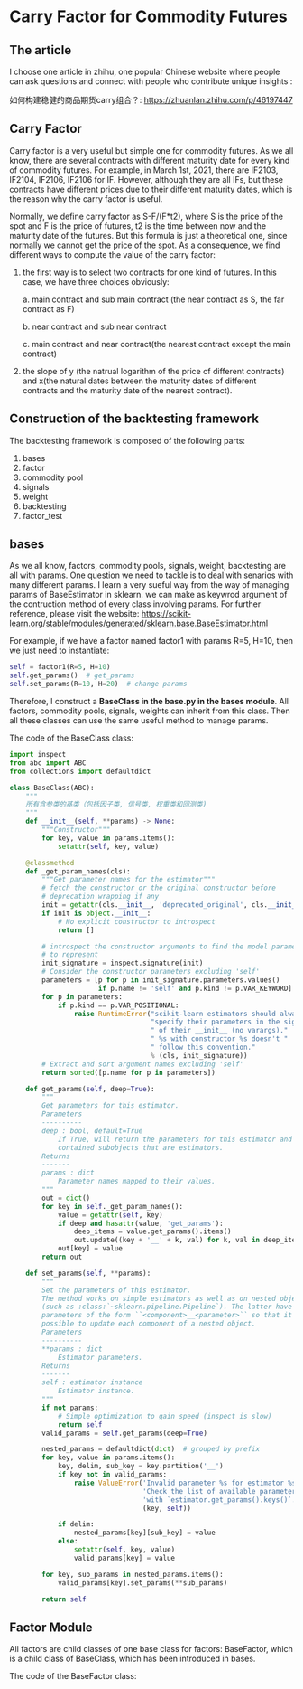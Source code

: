 # Carry Factor for Commodity Futures

## The article

I choose one article in zhihu, one popular Chinese website where people can ask questions and connect with people who contribute unique insights :

如何构建稳健的商品期货carry组合？: https://zhuanlan.zhihu.com/p/46197447

## Carry Factor

Carry factor is a very useful but simple one for commodity futures.  As we all know, there are several contracts with different maturity date for every kind of commodity futures. For example, in March 1st, 2021, there are IF2103, IF2104, IF2106, IF2106 for IF. However, although they are all IFs, but these contracts have different prices due to their different maturity dates, which is the reason why the carry factor is useful.

Normally, we define carry factor as S-F/(F*t2), where S is the price of the spot and F is the price of futures, t2 is the time between now and the maturity date of the futures. But this formula is just a theoretical one, since normally we cannot get the price of the spot.  As a consequence, we find different ways to compute the value of the carry factor:

1. the first way is to select two contracts for one kind of futures.  In this case, we have three choices obviously:

   a. main contract and sub main contract (the near contract as S, the far contract as F)

   b. near contract and sub near contract

   c. main contract and near contract(the nearest contract except the main contract)

2. the slope of y (the natrual logarithm of the price of different contracts) and x(the natural dates between the maturity dates of different contracts and the maturity date of the nearest contract).



## Construction of the backtesting framework

The backtesting framework is composed of the following parts:

1. bases
2. factor
3. commodity pool
4. signals
5. weight
6. backtesting
7. factor_test



## bases

As we all know,  factors, commodity pools, signals, weight, backtesting are all with params. One question we need to tackle is to deal with senarios with many different params. I learn a very sueful way from the way of managing params of BaseEstimator in sklearn. we can make as keywrod argument of the contruction method of every class involving params. For further reference, please visit the website:  https://scikit-learn.org/stable/modules/generated/sklearn.base.BaseEstimator.html



For example, if we have a factor named factor1 with params R=5, H=10, then we just need to instantiate:

```python
self = factor1(R=5, H=10)
self.get_params()  # get_params
self.set_params(R=10, H=20)  # change params
```

Therefore, I construct a **BaseClass in the base.py in the bases module**. All factors, commodity pools, signals, weights can inherit from this class. Then all these classes can use the same useful method to manage params.

The code of the BaseClass class:

```python
import inspect
from abc import ABC
from collections import defaultdict

class BaseClass(ABC):
    """
    所有含参类的基类（包括因子类, 信号类, 权重类和回测类)
    """
    def __init__(self, **params) -> None:
        """Constructor"""
        for key, value in params.items():
            setattr(self, key, value)

    @classmethod
    def _get_param_names(cls):
        """Get parameter names for the estimator"""
        # fetch the constructor or the original constructor before
        # deprecation wrapping if any
        init = getattr(cls.__init__, 'deprecated_original', cls.__init__)
        if init is object.__init__:
            # No explicit constructor to introspect
            return []

        # introspect the constructor arguments to find the model parameters
        # to represent
        init_signature = inspect.signature(init)
        # Consider the constructor parameters excluding 'self'
        parameters = [p for p in init_signature.parameters.values()
                      if p.name != 'self' and p.kind != p.VAR_KEYWORD]
        for p in parameters:
            if p.kind == p.VAR_POSITIONAL:
                raise RuntimeError("scikit-learn estimators should always "
                                   "specify their parameters in the signature"
                                   " of their __init__ (no varargs)."
                                   " %s with constructor %s doesn't "
                                   " follow this convention."
                                   % (cls, init_signature))
        # Extract and sort argument names excluding 'self'
        return sorted([p.name for p in parameters])

    def get_params(self, deep=True):
        """
        Get parameters for this estimator.
        Parameters
        ----------
        deep : bool, default=True
            If True, will return the parameters for this estimator and
            contained subobjects that are estimators.
        Returns
        -------
        params : dict
            Parameter names mapped to their values.
        """
        out = dict()
        for key in self._get_param_names():
            value = getattr(self, key)
            if deep and hasattr(value, 'get_params'):
                deep_items = value.get_params().items()
                out.update((key + '__' + k, val) for k, val in deep_items)
            out[key] = value
        return out

    def set_params(self, **params):
        """
        Set the parameters of this estimator.
        The method works on simple estimators as well as on nested objects
        (such as :class:`~sklearn.pipeline.Pipeline`). The latter have
        parameters of the form ``<component>__<parameter>`` so that it's
        possible to update each component of a nested object.
        Parameters
        ----------
        **params : dict
            Estimator parameters.
        Returns
        -------
        self : estimator instance
            Estimator instance.
        """
        if not params:
            # Simple optimization to gain speed (inspect is slow)
            return self
        valid_params = self.get_params(deep=True)

        nested_params = defaultdict(dict)  # grouped by prefix
        for key, value in params.items():
            key, delim, sub_key = key.partition('__')
            if key not in valid_params:
                raise ValueError('Invalid parameter %s for estimator %s. '
                                 'Check the list of available parameters '
                                 'with `estimator.get_params().keys()`.' %
                                 (key, self))

            if delim:
                nested_params[key][sub_key] = value
            else:
                setattr(self, key, value)
                valid_params[key] = value

        for key, sub_params in nested_params.items():
            valid_params[key].set_params(**sub_params)

        return self
```



## Factor Module

All factors are child classes of one base class for factors: BaseFactor, which is a child class of BaseClass, which has been introduced in bases.

The code of the BaseFactor class:

```python

```

